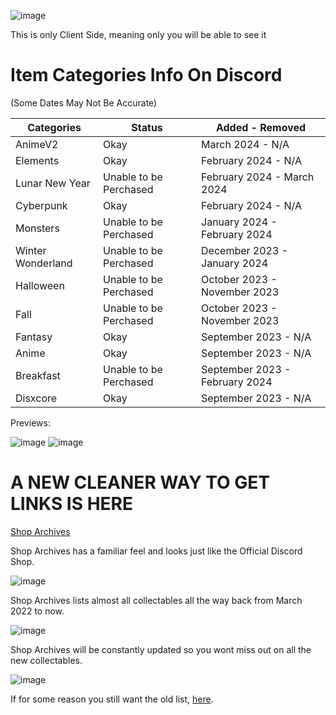 ![image](https://github.com/DTACat/Custom-Effects-And-Decorations-Discord-Theme/assets/141873540/4b98f54c-ab33-4468-938c-e4aa17cedd2e)

This is only Client Side, meaning only you will be able to see it

# Item Categories Info On Discord

(Some Dates May Not Be Accurate)

| Categories | Status | Added - Removed |
| --- | --- | --- |
| AnimeV2 | Okay | March 2024 - N/A |
| Elements | Okay | February 2024 - N/A |
| Lunar New Year | Unable to be Perchased | February 2024 - March 2024 |
| Cyberpunk | Okay | February 2024 - N/A |
| Monsters | Unable to be Perchased | January 2024 - February 2024 |
| Winter Wonderland | Unable to be Perchased | December 2023 - January 2024 |
| Halloween | Unable to be Perchased | October 2023 - November 2023 |
| Fall | Unable to be Perchased | October 2023 - November 2023 |
| Fantasy | Okay | September 2023 - N/A |
| Anime | Okay | September 2023 - N/A |
| Breakfast | Unable to be Perchased | September 2023 - February 2024 |
| Disxcore | Okay | September 2023 - N/A |

Previews:

![image](https://github.com/DTACat/Custom-Effects-And-Decorations-Discord-Theme/assets/141873540/615a5f3c-2c48-4873-8cb0-823dba6f4da8)
![image](https://github.com/DTACat/Custom-Effects-And-Decorations-Discord-Theme/assets/141873540/429d18c4-d0be-4db7-9e9f-61598e8e19a6)


# A NEW CLEANER WAY TO GET LINKS IS HERE
[Shop Archives](https://dtacat.github.io/Collectibles/)

Shop Archives has a familiar feel and looks just like the Official Discord Shop.

![image](https://github.com/DTACat/Custom-Effects-And-Decorations-Discord-Theme/assets/141873540/583deb67-3bb9-4c41-8228-b4ecf38dc209)

Shop Archives lists almost all collectables all the way back from March 2022 to now.

![image](https://github.com/DTACat/Custom-Effects-And-Decorations-Discord-Theme/assets/141873540/621a1fe4-fde4-4097-bd37-c476bf963c1e)

Shop Archives will be constantly updated so you wont miss out on all the new collectables.

![image](https://github.com/DTACat/Custom-Effects-And-Decorations-Discord-Theme/assets/141873540/0a15f6a1-0871-432b-afc5-c7c36e5f4ed0)

If for some reason you still want the old list, [here](https://github.com/DTACat/CEAD-old).
